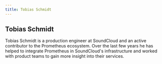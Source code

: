 ```yaml
---
title: Tobias Schmidt
---
```


## Tobias Schmidt

Tobias Schmidt is a production engineer at SoundCloud and an active contributor
to the Prometheus ecosystem. Over the last few years he has helped to integrate
Prometheus in SoundCloud's infrastructure and worked with product teams to gain
more insight into their services.
